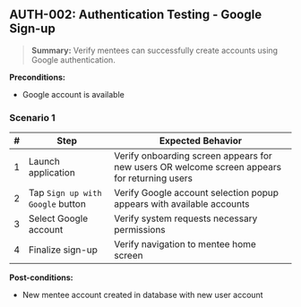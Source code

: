 ## **AUTH-002:** Authentication Testing - Google Sign-up  

> **Summary:** Verify mentees can successfully create accounts using Google authentication.  <br>

**Preconditions:**  
- Google account is available   

### Scenario 1  

 | # | Step | Expected Behavior | 
 |----|------|-------------------| 
 | 1 | Launch application | Verify onboarding screen appears for new users OR welcome screen appears for returning users | 
 | 2 | Tap `Sign up with Google` button | Verify Google account selection popup appears with available accounts | 
 | 3 | Select Google account | Verify system requests necessary permissions | 
 | 4 | Finalize sign-up | Verify navigation to mentee home screen |  

**Post-conditions:**  

- New mentee account created in database with new user account  
